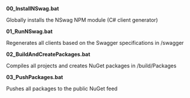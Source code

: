 **00_InstallNSwag.bat**

Globally installs the NSwag NPM module (C# client generator)

**01_RunNSwag.bat**

Regenerates all clients based on the Swagger specifications in /swagger

**02_BuildAndCreatePackages.bat**

Compiles all projects and creates NuGet packages in /build/Packages

**03_PushPackages.bat**

Pushes all packages to the public NuGet feed